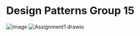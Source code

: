 # Design Patterns Group 15
![image](https://user-images.githubusercontent.com/88805493/194464327-de68c138-cdd8-47f3-a695-4ed45a2359bb.png)
![Assignment1 drawio](https://user-images.githubusercontent.com/88805493/194464409-5138cbf3-fdd6-4699-9b36-9d9311a6becc.png)

